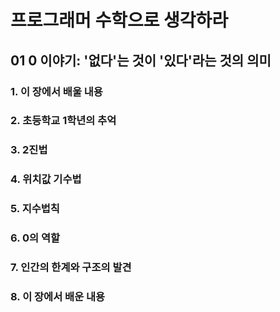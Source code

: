 # 프로그래머 수학으로 생각하라

## 01 0 이야기: '없다'는 것이 '있다'라는 것의 의미
### 1. 이 장에서 배울 내용
### 2. 초등학교 1학년의 추억
### 3. 2진법
### 4. 위치값 기수법
### 5. 지수법칙
### 6. 0의 역할
### 7. 인간의 한계와 구조의 발견
### 8. 이 장에서 배운 내용